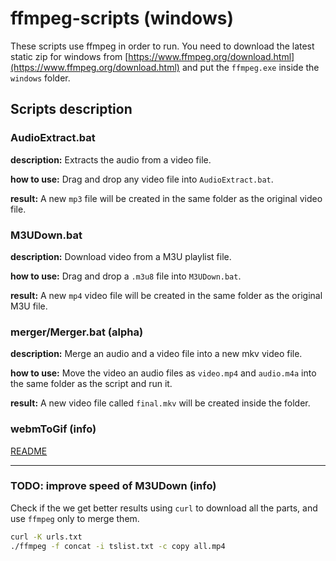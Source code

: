 # ffmpeg-scripts (windows)

These scripts use ffmpeg in order to run. You need to download the latest static zip for windows from [https://www.ffmpeg.org/download.html](https://www.ffmpeg.org/download.html) and put the `ffmpeg.exe` inside the `windows` folder.

## Scripts description

### AudioExtract.bat

**description:** Extracts the audio from a video file.

**how to use:** Drag and drop any video file into `AudioExtract.bat`.

**result:** A new `mp3` file will be created in the same folder as the original video file.

### M3UDown.bat

**description:** Download video from a M3U playlist file.

**how to use:** Drag and drop a `.m3u8` file into `M3UDown.bat`.

**result:** A new `mp4` video file will be created in the same folder as the original M3U file.

### merger/Merger.bat (alpha)

**description:** Merge an audio and a video file into a new mkv video file.

**how to use:** Move the video an audio files as `video.mp4` and `audio.m4a` into the same folder as the script and run it.

**result:** A new video file called `final.mkv` will be created inside the folder.

### webmToGif (info)

[README](webmToGif/README.md)

---

### TODO: improve speed of M3UDown (info)

Check if the we get better results using `curl` to download all the parts, and use `ffmpeg` only to merge them.

```bash
curl -K urls.txt
./ffmpeg -f concat -i tslist.txt -c copy all.mp4
```
